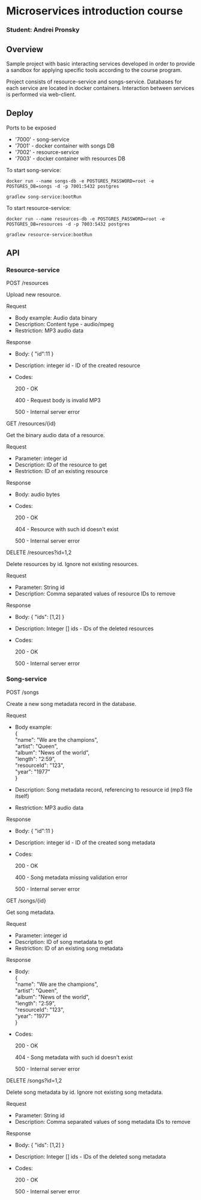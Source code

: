 # Microservices introduction course
### Student: Andrei Pronsky

## Overview
Sample project with basic interacting services developed in order to provide a sandbox for applying specific tools according to the course program.

Project consists of resource-service and songs-service. Databases for each service are located in docker containers. Interaction between services is performed via web-client.

## Deploy

Ports to be exposed
* '7000' - song-service
* '7001' - docker container with songs DB
* '7002' - resource-service
* '7003' - docker container with resources DB

To start song-service:
````
docker run --name songs-db -e POSTGRES_PASSWORD=root -e POSTGRES_DB=songs -d -p 7001:5432 postgres

gradlew song-service:bootRun
````
To start resource-service:
````
docker run --name resources-db -e POSTGRES_PASSWORD=root -e POSTGRES_DB=resources -d -p 7003:5432 postgres

gradlew resource-service:bootRun
````

## API

### Resource-service

POST /resources 

Upload new resource.

Request
* Body example: Audio data binary
* Description: Content type - audio/mpeg
* Restriction: MP3 audio data

Response
* Body: { "id":11 } 
* Description: integer id - ID of the created resource
* Codes:
    
  200 - OK
  
  400 - Request body is invalid MP3 
  
  500 - Internal server error


GET /resources/{id} 

Get the binary audio data of a resource.

Request 
* Parameter: integer id
* Description: ID of the resource to get
* Restriction: ID of an existing resource

Response
* Body: audio bytes
* Codes:

    200 - OK

    404 - Resource with such id doesn't exist

    500 - Internal server error


DELETE /resources?id=1,2

Delete resources by id. Ignore not existing resources.

Request
* Parameter: String id
* Description: Comma separated values of resource IDs to remove

Response
* Body: { "ids": [1,2] }
* Description: Integer [] ids - IDs of the deleted resources
* Codes:

    200 - OK
    
    500 - Internal server error

### Song-service

POST /songs

Create a new song metadata record in the database.

Request
* Body example:  
{  
"name": "We are the champions",  
"artist": "Queen",  
"album": "News of the world",  
"length": "2:59",  
"resourceId": "123",  
"year": "1977"   
}


* Description: Song metadata record, referencing to resource id (mp3 file itself)
* Restriction: MP3 audio data

Response
* Body: { "id":11 }
* Description: integer id - ID of the created song metadata
* Codes:

  200 - OK

  400 - Song metadata missing validation error

  500 - Internal server error


GET /songs/{id}

Get song metadata.

Request
* Parameter: integer id
* Description: ID of song metadata to get
* Restriction: ID of an existing song metadata

Response
* Body:   
  {  
  "name": "We are the champions",  
  "artist": "Queen",  
  "album": "News of the world",  
  "length": "2:59",  
  "resourceId": "123",  
  "year": "1977"   
  }


* Codes:

  200 - OK

  404 - Song metadata with such id doesn't exist

  500 - Internal server error


DELETE /songs?id=1,2

Delete song metadata by id. Ignore not existing song metadata.

Request
* Parameter: String id
* Description: Comma separated values of song metadata IDs to remove

Response
* Body: { "ids": [1,2] }
* Description: Integer [] ids - IDs of the deleted song metadata
* Codes:

  200 - OK

  500 - Internal server error